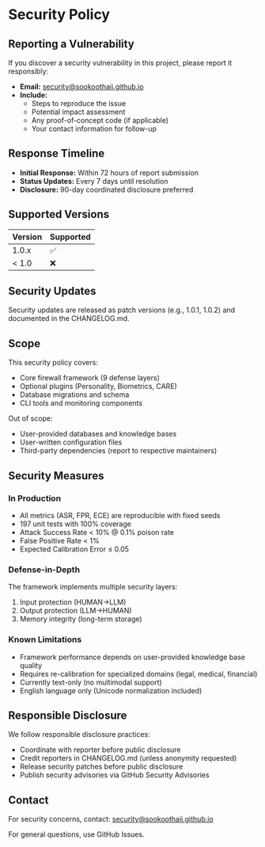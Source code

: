 # Security Policy

## Reporting a Vulnerability

If you discover a security vulnerability in this project, please report it responsibly:

- **Email:** [security@sookoothaii.github.io](mailto:security@sookoothaii.github.io)
- **Include:**
  - Steps to reproduce the issue
  - Potential impact assessment
  - Any proof-of-concept code (if applicable)
  - Your contact information for follow-up

## Response Timeline

- **Initial Response:** Within 72 hours of report submission
- **Status Updates:** Every 7 days until resolution
- **Disclosure:** 90-day coordinated disclosure preferred

## Supported Versions

| Version | Supported          |
| ------- | ------------------ |
| 1.0.x   | :white_check_mark: |
| < 1.0   | :x:                |

## Security Updates

Security updates are released as patch versions (e.g., 1.0.1, 1.0.2) and documented in the CHANGELOG.md.

## Scope

This security policy covers:
- Core firewall framework (9 defense layers)
- Optional plugins (Personality, Biometrics, CARE)
- Database migrations and schema
- CLI tools and monitoring components

Out of scope:
- User-provided databases and knowledge bases
- User-written configuration files
- Third-party dependencies (report to respective maintainers)

## Security Measures

### In Production

- All metrics (ASR, FPR, ECE) are reproducible with fixed seeds
- 197 unit tests with 100% coverage
- Attack Success Rate < 10% @ 0.1% poison rate
- False Positive Rate < 1%
- Expected Calibration Error ≤ 0.05

### Defense-in-Depth

The framework implements multiple security layers:
1. Input protection (HUMAN→LLM)
2. Output protection (LLM→HUMAN)
3. Memory integrity (long-term storage)

### Known Limitations

- Framework performance depends on user-provided knowledge base quality
- Requires re-calibration for specialized domains (legal, medical, financial)
- Currently text-only (no multimodal support)
- English language only (Unicode normalization included)

## Responsible Disclosure

We follow responsible disclosure practices:
- Coordinate with reporter before public disclosure
- Credit reporters in CHANGELOG.md (unless anonymity requested)
- Release security patches before public disclosure
- Publish security advisories via GitHub Security Advisories

## Contact

For security concerns, contact: [security@sookoothaii.github.io](mailto:security@sookoothaii.github.io)

For general questions, use GitHub Issues.

